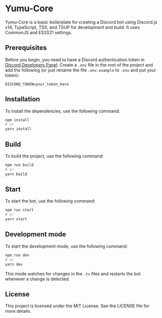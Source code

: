 # Yumu-Core

Yumu-Core is a basic boilerplate for creating a Discord bot using Discord.js v14, TypeScript, TSX,
and TSUP for development and build. It uses CommonJS and ES2021 settings.

## Prerequisites

Before you begin, you need to have a Discord authentication token in
[Discord Developers Panel](https://discord.com/developers/applications). Create a `.env` file in the
root of the project and add the following (or just rename the file `.env.example` to `.env` and put
your token):

```
DISCORD_TOKEN=your_token_here
```

## Installation

To install the dependencies, use the following command:

```bash
npm install
# or
yarn install
```

## Build

To build the project, use the following command:

```bash
npm run build
# or
yarn build
```

## Start

To start the bot, use the following command:

```bash
npm run start
# or
yarn start
```

## Development mode

To start the development mode, use the following command:

```bash
npm run dev
# or
yarn dev
```

This mode watches for changes in the `.ts` files and restarts the bot whenever a change is detected.

## License

This project is licensed under the MIT License. See the LICENSE file for more details.

